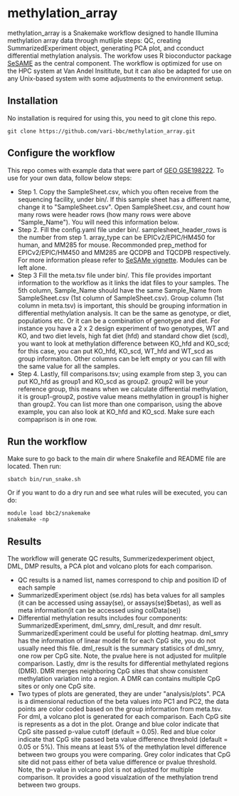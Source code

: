 # methylation_array

methylation_array is a Snakemake workflow designed to handle Illumina methylation array data through mutliple steps: QC, creating SummarizedExperiment object, generating PCA plot, and cconduct differential methylation analysis. The workfow uses R bioconductor package [SeSAME](https://bioconductor.org/packages/release/bioc/html/sesame.html) as the central component. The workflow is optimized for use on the HPC system at Van Andel Insititute, but it can also be adapted for use on any Unix-based system with some adjustments to the environment setup.

## Installation

No installation is required for using this, you need to git clone this repo. 
```
git clone https://github.com/vari-bbc/methylation_array.git
```

## Configure the workflow

This repo comes with example data that were part of [GEO GSE198222](https://www.ncbi.nlm.nih.gov/geo/query/acc.cgi?acc=GSE1982229). To use for your own data, follow below steps:
  * Step 1. Copy the SampleSheet.csv, which you often receive from the sequencing facility, under bin/. If this sample sheet has a different name, change it to "SampleSheet.csv". Open SampleSheet.csv, and count how many rows were header rows (how many rows were above "Sample_Name"). You will need this information below. 
  * Step 2. Fill the config.yaml file under bin/. samplesheet_header_rows is the number from step 1. array_type can be EPICv2/EPIC/HM450 for human, and MM285 for mouse. Recommonded prep_method for EPICv2/EPIC/HM450 and MM285 are QCDPB and TQCDPB respectively. For more information please refer to [SeSAMe vignette](https://www.bioconductor.org/packages/release/bioc/vignettes/sesame/inst/doc/sesame.html). Modules can be left alone. 
  * Step 3 Fill the meta.tsv file under bin/. This file provides important information to the workflow as it links the idat files to your samples. The 5th column, Sample_Name should have the same Sample_Name from SampleSheet.csv (1st column of SampleSheet.csv). Group column (1st column in meta.tsv) is important, this should be grouping information in differential methylation analysis. It can be the same as genotype, or diet, populations etc. Or it can be a combination of genotype and diet. For instance you have a 2 x 2 design experiment of two genotypes, WT and KO, and two diet levels, high fat diet (hfd) and standard chow diet (scd), you want to look at methylation difference between KO_hfd and KO_scd; for this case, you can put KO_hfd, KO_scd, WT_hfd and WT_scd as group informaiton. Other columns can be left empty or you can fill with the same value for all the samples.  
  * Step 4. Lastly, fill comparisons.tsv; using example from step 3, you can put KO_hfd as group1 and KO_scd as group2. group2 will be your reference group, this means when we calculate differential methylation, it is group1-group2, postive value means methylation in group1 is higher than group2. You can list more than one comparison, using the above example, you can also look at KO_hfd and KO_scd. Make sure each compaprison is in one row.  

## Run the workflow
Make sure to go back to the main dir where Snakefile and README file are located. Then run:
```
sbatch bin/run_snake.sh
```   

Or if you want to do a dry run and see what rules will be executed, you can do:
```
module load bbc2/snakemake
snakemake -np
```


## Results
The workflow will generate QC results, Summerizedexperiment object, DML, DMP results, a PCA plot and volcano plots for each comparison. 
  * QC results is a named list, names correspond to chip and position ID of each sample
  * SummarizedExperiment object (se.rds) has beta values for all samples (it can be accessed using assay(se), or assays(se)$betas), as well as meta information(it can be accessed using colData(se))
  * Differential methylation results includes four components: SummarizedExperiment, dml_smry, dml_result, and dmr result. SummarizedExperiment could be useful for plotting heatmap. dml_smry has the information of linear model fit for each CpG site, you do not usually need this file. dml_result is the summary statisics of dml_smry, one row per CpG site. Note, the pvalue here is not adjusted for mulitple comparison. Lastly, dmr is the results for differential methylated regions (DMR). DMR merges neighboring CpG sites that show consistent methylation variation into a region. A DMR can contains multiple CpG sites or only one CpG site. 
  * Two types of plots are generated, they are under "analysis/plots". PCA is a dimensional reduction of the beta values into PC1 and PC2, the data points are color coded based on the group information from meta.tsv. For dml, a volcano plot is generated for each comparison. Each CpG site is represents as a dot in the plot. Orange and blue color indicate that CpG site passed p-value cutoff (default = 0.05). Red and blue color indicate that CpG site passed beta value difference threshold (default = 0.05 or 5%). This means at least 5% of the methylation level difference between two groups you were comparing. Grey color indicates that CpG site did not pass either of beta value difference or pvalue threshold. Note, the p-value in volcano plot is not adjusted for multiple comparison. It provides a good visualzation of the methylation trend between two groups.   

